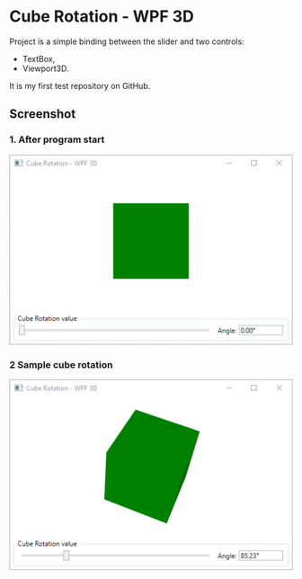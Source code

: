 # Cube Rotation - WPF 3D
Project is a simple binding between the slider and two controls: 
- TextBox,
- Viewport3D.

It is my first test repository on GitHub.

## Screenshot

### 1. After program start
![alt text](screenshots/1AfterProgramStart.png)

### 2 Sample cube rotation
![alt text](screenshots/2SampleCubeRotation.png)
